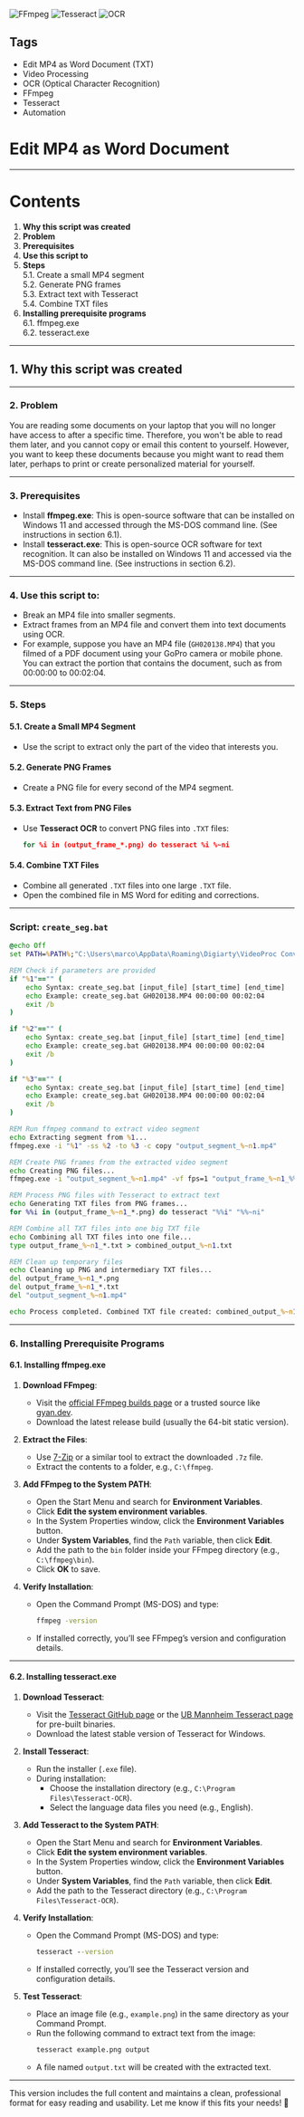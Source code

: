 ![FFmpeg](https://img.shields.io/badge/Tool-FFmpeg-green)
![Tesseract](https://img.shields.io/badge/Tool-Tesseract-blue)
![OCR](https://img.shields.io/badge/Category-OCR-yellow)

## Tags
- Edit MP4 as Word Document (TXT)
- Video Processing
- OCR (Optical Character Recognition)
- FFmpeg
- Tesseract
- Automation

# Edit MP4 as Word Document
---

# Contents
1. **Why this script was created**  
2. **Problem**  
3. **Prerequisites**  
4. **Use this script to**  
5. **Steps**  
    5.1. Create a small MP4 segment  
    5.2. Generate PNG frames  
    5.3. Extract text with Tesseract  
    5.4. Combine TXT files  
6. **Installing prerequisite programs**  
    6.1. ffmpeg.exe  
    6.2. tesseract.exe  

---

## 1. Why this script was created

---

### 2. Problem
You are reading some documents on your laptop that you will no longer have access to after a specific time. Therefore, you won't be able to read them later, and you cannot copy or email this content to yourself. However, you want to keep these documents because you might want to read them later, perhaps to print or create personalized material for yourself.

---

### 3. Prerequisites
- Install **ffmpeg.exe**: This is open-source software that can be installed on Windows 11 and accessed through the MS-DOS command line. (See instructions in section 6.1).
- Install **tesseract.exe**: This is open-source OCR software for text recognition. It can also be installed on Windows 11 and accessed via the MS-DOS command line. (See instructions in section 6.2).

---

### 4. Use this script to:
- Break an MP4 file into smaller segments.
- Extract frames from an MP4 file and convert them into text documents using OCR.
- For example, suppose you have an MP4 file (`GH020138.MP4`) that you filmed of a PDF document using your GoPro camera or mobile phone. You can extract the portion that contains the document, such as from 00:00:00 to 00:02:04.

---

### 5. Steps
#### 5.1. Create a Small MP4 Segment
- Use the script to extract only the part of the video that interests you.

#### 5.2. Generate PNG Frames
- Create a PNG file for every second of the MP4 segment.

#### 5.3. Extract Text from PNG Files
- Use **Tesseract OCR** to convert PNG files into `.TXT` files:
   ```cmd
   for %i in (output_frame_*.png) do tesseract %i %~ni
   ```

#### 5.4. Combine TXT Files
- Combine all generated `.TXT` files into one large `.TXT` file.
- Open the combined file in MS Word for editing and corrections.

---

### Script: `create_seg.bat`
```bat
@echo Off
set PATH=%PATH%;"C:\Users\marco\AppData\Roaming\Digiarty\VideoProc Converter AI"

REM Check if parameters are provided
if "%1"=="" (
    echo Syntax: create_seg.bat [input_file] [start_time] [end_time]
    echo Example: create_seg.bat GH020138.MP4 00:00:00 00:02:04
    exit /b
)

if "%2"=="" (
    echo Syntax: create_seg.bat [input_file] [start_time] [end_time]
    echo Example: create_seg.bat GH020138.MP4 00:00:00 00:02:04
    exit /b
)

if "%3"=="" (
    echo Syntax: create_seg.bat [input_file] [start_time] [end_time]
    echo Example: create_seg.bat GH020138.MP4 00:00:00 00:02:04
    exit /b
)

REM Run ffmpeg command to extract video segment
echo Extracting segment from %1...
ffmpeg.exe -i "%1" -ss %2 -to %3 -c copy "output_segment_%~n1.mp4"

REM Create PNG frames from the extracted video segment
echo Creating PNG files...
ffmpeg.exe -i "output_segment_%~n1.mp4" -vf fps=1 "output_frame_%~n1_%%03d.png"

REM Process PNG files with Tesseract to extract text
echo Generating TXT files from PNG frames...
for %%i in (output_frame_%~n1_*.png) do tesseract "%%i" "%%~ni"

REM Combine all TXT files into one big TXT file
echo Combining all TXT files into one file...
type output_frame_%~n1_*.txt > combined_output_%~n1.txt

REM Clean up temporary files
echo Cleaning up PNG and intermediary TXT files...
del output_frame_%~n1_*.png
del output_frame_%~n1_*.txt
del "output_segment_%~n1.mp4"

echo Process completed. Combined TXT file created: combined_output_%~n1.txt.

```

---

### 6. Installing Prerequisite Programs

#### 6.1. Installing ffmpeg.exe
1. **Download FFmpeg**:
   - Visit the [official FFmpeg builds page](https://ffmpeg.org/) or a trusted source like [gyan.dev](https://www.gyan.dev/ffmpeg/).
   - Download the latest release build (usually the 64-bit static version).

2. **Extract the Files**:
   - Use [7-Zip](https://www.7-zip.org/) or a similar tool to extract the downloaded `.7z` file.
   - Extract the contents to a folder, e.g., `C:\ffmpeg`.

3. **Add FFmpeg to the System PATH**:
   - Open the Start Menu and search for **Environment Variables**.
   - Click **Edit the system environment variables**.
   - In the System Properties window, click the **Environment Variables** button.
   - Under **System Variables**, find the `Path` variable, then click **Edit**.
   - Add the path to the `bin` folder inside your FFmpeg directory (e.g., `C:\ffmpeg\bin`).
   - Click **OK** to save.

4. **Verify Installation**:
   - Open the Command Prompt (MS-DOS) and type:
     ```cmd
     ffmpeg -version
     ```
   - If installed correctly, you’ll see FFmpeg’s version and configuration details.

---

#### 6.2. Installing tesseract.exe
1. **Download Tesseract**:
   - Visit the [Tesseract GitHub page](https://github.com/tesseract-ocr/tesseract) or the [UB Mannheim Tesseract page](https://github.com/UB-Mannheim/tesseract/wiki) for pre-built binaries.
   - Download the latest stable version of Tesseract for Windows.

2. **Install Tesseract**:
   - Run the installer (`.exe` file).
   - During installation:
     - Choose the installation directory (e.g., `C:\Program Files\Tesseract-OCR`).
     - Select the language data files you need (e.g., English).

3. **Add Tesseract to the System PATH**:
   - Open the Start Menu and search for **Environment Variables**.
   - Click **Edit the system environment variables**.
   - In the System Properties window, click the **Environment Variables** button.
   - Under **System Variables**, find the `Path` variable, then click **Edit**.
   - Add the path to the Tesseract directory (e.g., `C:\Program Files\Tesseract-OCR`).

4. **Verify Installation**:
   - Open the Command Prompt (MS-DOS) and type:
     ```cmd
     tesseract --version
     ```
   - If installed correctly, you’ll see the Tesseract version and configuration details.

5. **Test Tesseract**:
   - Place an image file (e.g., `example.png`) in the same directory as your Command Prompt.
   - Run the following command to extract text from the image:
     ```cmd
     tesseract example.png output
     ```
   - A file named `output.txt` will be created with the extracted text.

---

This version includes the full content and maintains a clean, professional format for easy reading and usability. Let me know if this fits your needs! 🚀
